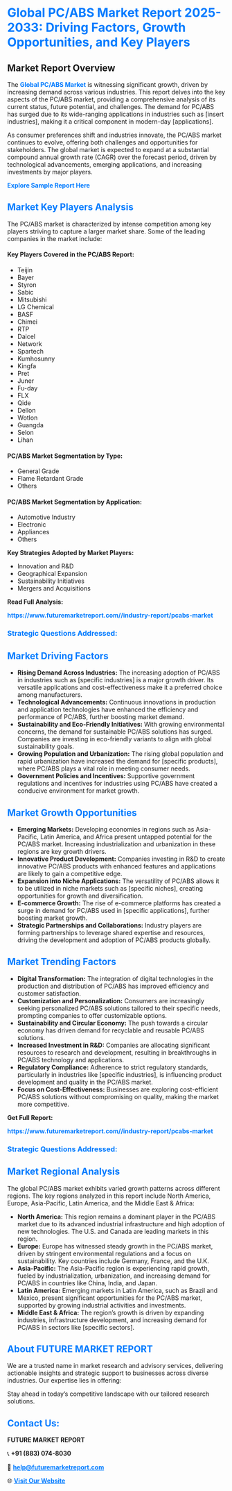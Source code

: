 <h1 style="color: #007BFF;">Global PC/ABS Market Report 2025-2033: Driving Factors, Growth Opportunities, and Key Players</h1>

<section id="overview">
<h2>Market Report Overview</h2>
<p>The <a href="https://www.futuremarketreport.com//industry-report/pcabs-market" style="color: #007BFF; text-decoration: none;"><strong>Global PC/ABS Market</strong></a> is witnessing significant growth, driven by increasing demand across various industries. This report delves into the key aspects of the PC/ABS market, providing a comprehensive analysis of its current status, future potential, and challenges. The demand for PC/ABS has surged due to its wide-ranging applications in industries such as [insert industries], making it a critical component in modern-day [applications].</p>
<p>As consumer preferences shift and industries innovate, the PC/ABS market continues to evolve, offering both challenges and opportunities for stakeholders. The global market is expected to expand at a substantial compound annual growth rate (CAGR) over the forecast period, driven by technological advancements, emerging applications, and increasing investments by major players.</p>
</section>

<section id="overview">
<p><a href="https://www.futuremarketreport.com//request-sample/reportId=92004" style="color: #007BFF; text-decoration: none;"><strong>Explore Sample Report Here</strong></a></p>
</section>

<section id="key-players">
<h2 style="color: #007BFF;">Market Key Players Analysis</h2>
<p>The PC/ABS market is characterized by intense competition among key players striving to capture a larger market share. Some of the leading companies in the market include:</p>
<h4>Key Players Covered in the PC/ABS Report:</h4>
<ul><li>Teijin</li><li>Bayer</li><li>Styron</li><li>Sabic</li><li>Mitsubishi</li><li>LG Chemical</li><li>BASF</li><li>Chimei</li><li>RTP</li><li>Daicel</li><li>Network</li><li>Spartech</li><li>Kumhosunny</li><li>Kingfa</li><li>Pret</li><li>Juner</li><li>Fu-day</li><li>FLX</li><li>Qide</li><li>Dellon</li><li>Wotlon</li><li>Guangda</li><li>Selon</li><li>Lihan</li></ul>
<h4>PC/ABS Market Segmentation by Type:</h4>
<ul><li>General Grade</li><li>Flame Retardant Grade</li><li>Others</li></ul>

<h4>PC/ABS Market Segmentation by Application:</h4>
<ul><li>Automotive Industry</li><li>Electronic</li><li>Appliances</li><li>Others</li></ul>
<p><strong>Key Strategies Adopted by Market Players:</strong></p>
<ul>
<li>Innovation and R&D</li>
<li>Geographical Expansion</li>
<li>Sustainability Initiatives</li>
<li>Mergers and Acquisitions</li>
</ul>
</section>

<section>
<p><strong>Read Full Analysis: </strong></p><a href="https://www.futuremarketreport.com//industry-report/pcabs-market" style="color: #007BFF; text-decoration: none;"><strong>https://www.futuremarketreport.com//industry-report/pcabs-market</strong></a>
<h3 style="color: #007BFF;">Strategic Questions Addressed:</h3>
</section>

<section id="driving-factors">
<h2 style="color: #007BFF;">Market Driving Factors</h2>
<ul>
<li><strong>Rising Demand Across Industries:</strong> The increasing adoption of PC/ABS in industries such as [specific industries] is a major growth driver. Its versatile applications and cost-effectiveness make it a preferred choice among manufacturers.</li>
<li><strong>Technological Advancements:</strong> Continuous innovations in production and application technologies have enhanced the efficiency and performance of PC/ABS, further boosting market demand.</li>
<li><strong>Sustainability and Eco-Friendly Initiatives:</strong> With growing environmental concerns, the demand for sustainable PC/ABS solutions has surged. Companies are investing in eco-friendly variants to align with global sustainability goals.</li>
<li><strong>Growing Population and Urbanization:</strong> The rising global population and rapid urbanization have increased the demand for [specific products], where PC/ABS plays a vital role in meeting consumer needs.</li>
<li><strong>Government Policies and Incentives:</strong> Supportive government regulations and incentives for industries using PC/ABS have created a conducive environment for market growth.</li>
</ul>
</section>

<section id="growth-opportunities">
<h2 style="color: #007BFF;">Market Growth Opportunities</h2>
<ul>
<li><strong>Emerging Markets:</strong> Developing economies in regions such as Asia-Pacific, Latin America, and Africa present untapped potential for the PC/ABS market. Increasing industrialization and urbanization in these regions are key growth drivers.</li>
<li><strong>Innovative Product Development:</strong> Companies investing in R&D to create innovative PC/ABS products with enhanced features and applications are likely to gain a competitive edge.</li>
<li><strong>Expansion into Niche Applications:</strong> The versatility of PC/ABS allows it to be utilized in niche markets such as [specific niches], creating opportunities for growth and diversification.</li>
<li><strong>E-commerce Growth:</strong> The rise of e-commerce platforms has created a surge in demand for PC/ABS used in [specific applications], further boosting market growth.</li>
<li><strong>Strategic Partnerships and Collaborations:</strong> Industry players are forming partnerships to leverage shared expertise and resources, driving the development and adoption of PC/ABS products globally.</li>
</ul>
</section>

<section id="trending-factors">
<h2 style="color: #007BFF;">Market Trending Factors</h2>
<ul>
<li><strong>Digital Transformation:</strong> The integration of digital technologies in the production and distribution of PC/ABS has improved efficiency and customer satisfaction.</li>
<li><strong>Customization and Personalization:</strong> Consumers are increasingly seeking personalized PC/ABS solutions tailored to their specific needs, prompting companies to offer customizable options.</li>
<li><strong>Sustainability and Circular Economy:</strong> The push towards a circular economy has driven demand for recyclable and reusable PC/ABS solutions.</li>
<li><strong>Increased Investment in R&D:</strong> Companies are allocating significant resources to research and development, resulting in breakthroughs in PC/ABS technology and applications.</li>
<li><strong>Regulatory Compliance:</strong> Adherence to strict regulatory standards, particularly in industries like [specific industries], is influencing product development and quality in the PC/ABS market.</li>
<li><strong>Focus on Cost-Effectiveness:</strong> Businesses are exploring cost-efficient PC/ABS solutions without compromising on quality, making the market more competitive.</li>
</ul>
</section>

<section>
<p><strong>Get Full Report: </strong></p><a href="https://www.futuremarketreport.com//industry-report/pcabs-market" style="color: #007BFF; text-decoration: none;"><strong>https://www.futuremarketreport.com//industry-report/pcabs-market</strong></a>
<h3 style="color: #007BFF;">Strategic Questions Addressed:</h3>
</section>


<section id="regional-analysis">
<h2 style="color: #007BFF;">Market Regional Analysis</h2>
<p>The global PC/ABS market exhibits varied growth patterns across different regions. The key regions analyzed in this report include North America, Europe, Asia-Pacific, Latin America, and the Middle East & Africa:</p>
<ul>
<li><strong>North America:</strong> This region remains a dominant player in the PC/ABS market due to its advanced industrial infrastructure and high adoption of new technologies. The U.S. and Canada are leading markets in this region.</li>
<li><strong>Europe:</strong> Europe has witnessed steady growth in the PC/ABS market, driven by stringent environmental regulations and a focus on sustainability. Key countries include Germany, France, and the U.K.</li>
<li><strong>Asia-Pacific:</strong> The Asia-Pacific region is experiencing rapid growth, fueled by industrialization, urbanization, and increasing demand for PC/ABS in countries like China, India, and Japan.</li>
<li><strong>Latin America:</strong> Emerging markets in Latin America, such as Brazil and Mexico, present significant opportunities for the PC/ABS market, supported by growing industrial activities and investments.</li>
<li><strong>Middle East & Africa:</strong> The region’s growth is driven by expanding industries, infrastructure development, and increasing demand for PC/ABS in sectors like [specific sectors].</li>
</ul>
</section>

<footer>
<h2 style="color: #007BFF;">About FUTURE MARKET REPORT</h2>
<p>We are a trusted name in market research and advisory services, delivering actionable insights and strategic support to businesses across diverse industries. Our expertise lies in offering:</p>

<p>Stay ahead in today’s competitive landscape with our tailored research solutions.</p>

<h2 style="color: #007BFF;">Contact Us:</h2>
<p><strong>FUTURE MARKET REPORT</strong></p>
<p>📞 <strong>+91 (883) 074-8030</strong></p>
<p>📧 <strong><a href="mailto:help@futuremarketreport.com" style="color: #007BFF;">help@futuremarketreport.com</a></strong></p>
<p>🌐 <strong><a href="https://www.futuremarketreport.com/" style="color: #007BFF;">Visit Our Website</a></strong></p>
</footer>